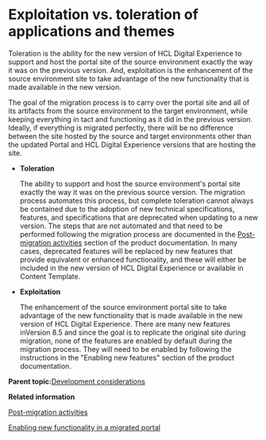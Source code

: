 # Exploitation vs. toleration of applications and themes

Toleration is the ability for the new version of HCL Digital Experience to support and host the portal site of the source environment exactly the way it was on the previous version. And, exploitation is the enhancement of the source environment site to take advantage of the new functionality that is made available in the new version.

The goal of the migration process is to carry over the portal site and all of its artifacts from the source environment to the target environment, while keeping everything in tact and functioning as it did in the previous version. Ideally, if everything is migrated perfectly, there will be no difference between the site hosted by the source and target environments other than the updated Portal and HCL Digital Experience versions that are hosting the site.

-   **Toleration**

    The ability to support and host the source environment's portal site exactly the way it was on the previous source version. The migration process automates this process, but complete toleration cannot always be contained due to the adoption of new technical specifications, features, and specifications that are deprecated when updating to a new version. The steps that are not automated and that need to be performed following the migration process are documented in the [Post-migration activities](mig_t_post_mig.md) section of the product documentation. In many cases, deprecated features will be replaced by new features that provide equivalent or enhanced functionality, and these will either be included in the new version of HCL Digital Experience or available in Content Template.

-   **Exploitation**

    The enhancement of the source environment portal site to take advantage of the new functionality that is made available in the new version of HCL Digital Experience. There are many new features inVersion 8.5 and since the goal is to replicate the original site during migration, none of the features are enabled by default during the migration process. They will need to be enabled by following the instructions in the "Enabling new features" section of the product documentation.


**Parent topic:**[Development considerations](../migrate/mig_plan_devconsiderations.md)

**Related information**  


[Post-migration activities](../migrate/mig_t_post_mig.md)

[Enabling new functionality in a migrated portal](../migrate/mig_t_enable_new.md)

